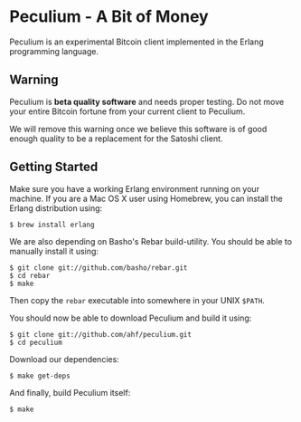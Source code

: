 Peculium - A Bit of Money
=========================

Peculium is an experimental Bitcoin client implemented in the Erlang programming language.

Warning
-------

Peculium is **beta quality software** and needs proper testing. Do not move your
entire Bitcoin fortune from your current client to Peculium.

We will remove this warning once we believe this software is of good enough
quality to be a replacement for the Satoshi client.

Getting Started
---------------

Make sure you have a working Erlang environment running on your machine. If you
are a Mac OS X user using Homebrew, you can install the Erlang distribution using:

    $ brew install erlang

We are also depending on Basho's Rebar build-utility. You should be able to
manually install it using:

    $ git clone git://github.com/basho/rebar.git
    $ cd rebar
    $ make

Then copy the `rebar` executable into somewhere in your UNIX `$PATH`.

You should now be able to download Peculium and build it using:

    $ git clone git://github.com/ahf/peculium.git
    $ cd peculium

Download our dependencies:

    $ make get-deps

And finally, build Peculium itself:

    $ make
